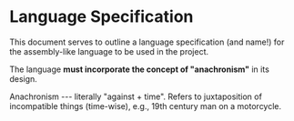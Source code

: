 # Language Specification

This document serves to outline a language specification (and name!) for
the assembly-like language to be used in the project.

The language **must incorporate the concept of "anachronism"** in its
design.

Anachronism --- literally "against + time". Refers to juxtaposition of
incompatible things (time-wise), e.g., 19th century man on a motorcycle.
